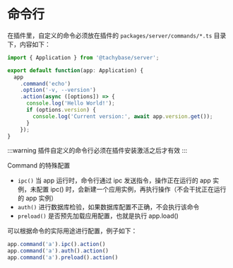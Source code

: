 # 命令行

在插件里，自定义的命令必须放在插件的 `packages/server/commands/*.ts` 目录下，内容如下：

```ts
import { Application } from '@tachybase/server';

export default function(app: Application) {
  app
    .command('echo')
    .option('-v, --version')
    .action(async ([options]) => {
      console.log('Hello World!');
      if (options.version) {
        console.log('Current version:', await app.version.get());
      }
    });
}
```

:::warning
插件自定义的命令行必须在插件安装激活之后才有效
:::

Command 的特殊配置

- `ipc()` 当 app 运行时，命令行通过 ipc 发送指令，操作正在运行的 app 实例，未配置 ipc() 时，会新建一个应用实例，再执行操作（不会干扰正在运行的 app 实例）
- `auth()` 进行数据库检验，如果数据库配置不正确，不会执行该命令
- `preload()` 是否预先加载应用配置，也就是执行 app.load()

可以根据命令的实际用途进行配置，例子如下：

```ts
app.command('a').ipc().action()
app.command('a').auth().action()
app.command('a').preload().action()
```